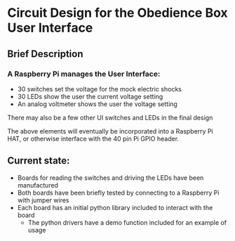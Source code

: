 # Circuit Design for the Obedience Box User Interface

## Brief Description
### A Raspberry Pi manages the User Interface:
- 30 switches set the voltage for the mock electric shocks
- 30 LEDs show the user the current voltage setting
- An analog voltmeter shows the user the voltage setting

There may also be a few other UI switches and LEDs in the final design

The above elements will eventually be incorporated into a Raspberry Pi HAT, or otherwise interface with the 40 pin Pi GPIO header.

## Current state:
- Boards for reading the switches and driving the LEDs have been manufactured
- Both boards have been briefly tested by connecting to a Raspberry Pi with jumper wires
- Each board has an initial python library included to interact with the board
  - The python drivers have a demo function included for an example of usage
